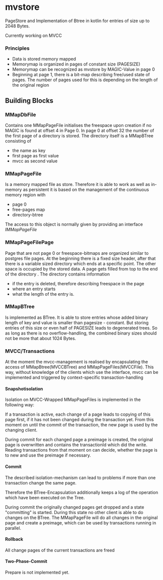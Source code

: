 # mvstore
PageStore and Implementation of Btree in kotlin for entries of size up to 2048 Bytes.

Currently working on MVCC 

### Principles

* Data is stored memory mapped
* Memorymap is organized in pages of constant size (PAGESIZE)
* Memorymap can be recognized as mvstore by MAGIC-Value in page 0
* Beginning at page 1, there is a bit-map describing free/used state of pages.
The number of pages used for this is depending on the length of the 
original region 


## Building Blocks


### MMapDbFile

Contains one MMapPageFile initialises the freespace upon creation if no MAGIC is 
found at offset 4 in Page 0.
In page 0 at offset 32 the number of the first page of a directory is
stored.
The directory itself is a MMapBTree consisting of 
* the name as key 
* first page as first value
* mvcc as second value


### MMapPageFile

Is a memory mapped file as store. 
Therefore it is able to work as well as in-memory as persistent
it is based on the management of the continuous memory region with 

* page 0
* free-pages map
* directory-btree

The access to this object is normally given by providing an interface 
*IMMapPageFile*

### MMapPageFilePage

Page that are not page 0 or freespace-bitmaps are organized similar 
to postgres file pages. At the beginning there is a fixed size header, 
after that there is a variable sized directory which ends at a specific point.
The other space is occupied by the stored data. 
A page gets filled from top to the end of the directory .
The directory contains information 
* if the entry is deleted, therefore describing freespace in the page
* where an entry starts 
* what the length of the entry is.

### MMapBTree

Is implemented as BTree. It is able to store entries whose added binary length of key 
and value is smaller than pagesize - constant. But storing entries of this size or even 
half of PAGESIZE leads to degenerated trees. So as long as there is no overflow-handling, the combined binary sizes 
should not be more that about 1024 Bytes.


### MVCC/Transactions

At the moment the mvcc-management is realised by encapsulating the 
access of MMapBtree(MVCCBTree) and MMapPageFiles(MVCCFile). This way, without knowledge of 
the clients which use the interface, mvcc can be implemented and triggered by context-specific transaction-handling

#### Snapshotisolation

Isolation on MVCC-Wrapped MMapPageFiles is implemented in the following way:

If a transaction is active, each change of a page leads to copying of this page first, 
if it has not been changed during the transaction yet. From this moment on until the commit of 
the transaction, the new page is used by the changing client.

During commit for each changed page a preimage is created, the original page is overwritten 
and contains the transactionId which did the write. Reading transactions from that moment on can decide,
whether the page is to new and use the preimage if necessary.

#### Commit

The described isolation-mechanism can lead to problems if more than one transaction change the same page.

Therefore the BTree-Encapsulation additionally keeps a log of the operation which have been executed 
on the Tree. 

During commit the originally changed pages get dropped and a state "committing" is started. 
During this state no other client is able to do changes on the BTree. The MMapPageFile will do all changes in the original page 
and create a preimage, which can be used by transactions running in parallel.

#### Rollback

All change pages of the current transactions are freed

#### Two-Phase-Commit

Prepare is not implemented yet. 
